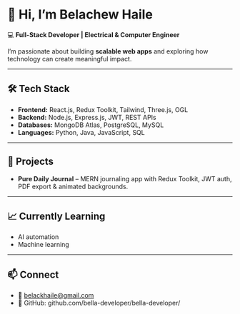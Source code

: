 # 👋 Hi, I’m Belachew Haile

💻 **Full-Stack Developer | Electrical & Computer Engineer**  

I’m passionate about building **scalable web apps** and exploring how technology can create meaningful impact.  

---

## 🛠 Tech Stack  
- **Frontend:** React.js, Redux Toolkit, Tailwind, Three.js, OGL  
- **Backend:** Node.js, Express.js, JWT, REST APIs  
- **Databases:** MongoDB Atlas, PostgreSQL, MySQL  
- **Languages:** Python, Java, JavaScript, SQL  

---

## 🚀 Projects  
- **Pure Daily Journal** – MERN journaling app with Redux Toolkit, JWT auth, PDF export & animated backgrounds.  
  

---

## 📈 Currently Learning  
- AI automation
-  Machine learning


---

## 📫 Connect  
- 📧 belackhaile@gmail.com  
- 🐙 GitHub:  github.com/bella-developer/bella-developer/ 


<!--
**bella-developer/bella-developer** is a ✨ _special_ ✨ repository because its `README.md` (this file) appears on your GitHub profile.

Here are some ideas to get you started:

- 🔭 I’m currently working on ...
- 🌱 I’m currently learning ...
- 👯 I’m looking to collaborate on ...
- 🤔 I’m looking for help with ...
- 💬 Ask me about ...
- 📫 How to reach me: ...
- 😄 Pronouns: ...
- ⚡ Fun fact: ...
-->
